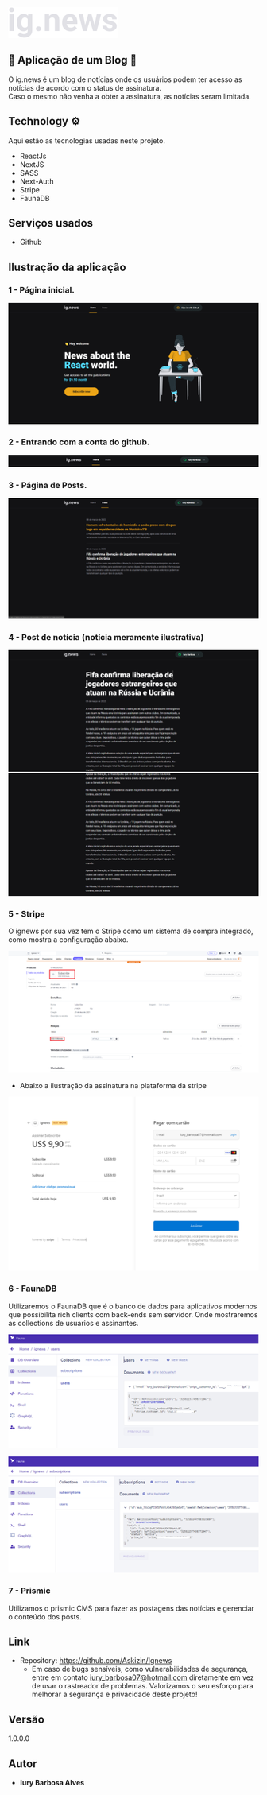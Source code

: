 ![Logo of the project](https://github.com/Askizin/Ignews/blob/master/public/images/logo.svg)


## 📝 Aplicação de um Blog 📝
O ig.news é um blog de notícias onde os usuários podem ter acesso as notícias de acordo com o status de assinatura.<br />
Caso o mesmo não venha a obter a assinatura, as notícias seram limitada. <br />

## Technology ⚙️

Aqui estão as tecnologias usadas neste projeto.

* ReactJs
* NextJS
* SASS
* Next-Auth
* Stripe
* FaunaDB

## Serviços usados

* Github

## Ilustração da aplicação 

### 1 - Página inicial.

![Homepage image](https://github.com/Askizin/Ignews/blob/master/public/imagesREADME/home.png)

### 2 - Entrando com a conta do github.

![SignInGitHub](https://github.com/Askizin/Ignews/blob/master/public/imagesREADME/SignInGitHub.png)

### 3 - Página de Posts.

![PagePosts](https://github.com/Askizin/Ignews/blob/master/public/imagesREADME/PagePosts.png)

### 4 - Post de notícia (notícia meramente ilustrativa)

![PagePosts1](https://github.com/Askizin/Ignews/blob/master/public/imagesREADME/Post1.png)
![PagePosts1](https://github.com/Askizin/Ignews/blob/master/public/imagesREADME/Post1.1.png)

### 5 - Stripe
 O ignews por sua vez tem o Stripe como um sistema de compra integrado, como mostra a configuração abaixo.

![PageStripe](https://github.com/Askizin/Ignews/blob/master/public/imagesREADME/Stripe.png)

- Abaixo a ilustração da assinatura na plataforma da stripe

![PageStripeAssinatura](https://github.com/Askizin/Ignews/blob/master/public/imagesREADME/AssinaturaBlog.png)

### 6 - FaunaDB
 Utilizaremos o FaunaDB que é o banco de dados para aplicativos modernos que possibilita rich clients com back-ends sem servidor.
 Onde mostraremos as collections de usuarios e assinantes.

![PageFaunaUsers](https://github.com/Askizin/Ignews/blob/master/public/imagesREADME/DbUsers.png)

![PageFaunaSubscription](https://github.com/Askizin/Ignews/blob/master/public/imagesREADME/DbSubscribe.png)

### 7 - Prismic

Utilizamos o prismic CMS para fazer as postagens das notícias e gerenciar o conteúdo dos posts.

## Link

  - Repository: https://github.com/Askizin/Ignews
    - Em caso de bugs sensíveis, como vulnerabilidades de segurança, entre em contato
      iury_barbosa07@hotmail.com diretamente em vez de usar o rastreador de problemas. Valorizamos o seu esforço
      para melhorar a segurança e privacidade deste projeto!

  ## Versão

  1.0.0.0


  ## Autor

  * **Iury Barbosa Alves** 
